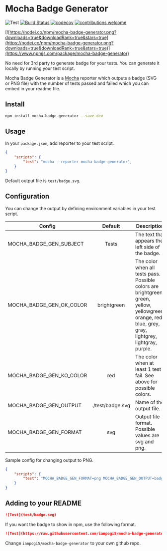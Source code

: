 # Mocha Badge Generator

![Test](https://raw.githubusercontent.com/ianpogi5/mocha-badge-generator/master/test/badge.svg?sanitize=true)
[![Build Status](https://travis-ci.com/ianpogi5/mocha-badge-generator.png?branch=master)](https://travis-ci.com/ianpogi5/mocha-badge-generator)
[![codecov](https://codecov.io/gh/ianpogi5/mocha-badge-generator/branch/master/graph/badge.svg)](https://codecov.io/gh/ianpogi5/mocha-badge-generator)
[![contributions welcome](https://img.shields.io/badge/contributions-welcome-brightgreen.svg?style=flat)](https://github.com/ianpogi5/mocha-badge-generator/issues)

[![https://nodei.co/npm/mocha-badge-generator.png?downloads=true&downloadRank=true&stars=true](https://nodei.co/npm/mocha-badge-generator.png?downloads=true&downloadRank=true&stars=true)](https://www.npmjs.com/package/mocha-badge-generator)

No need for 3rd party to generate badge for your tests. You can generate it locally by running your test script.

Mocha Badge Generator is a [Mocha](https://mochajs.org/) reporter which outputs a badge (SVG or PNG file) with the number of tests passed and failed which you can embed in your readme file.

## Install

```bash
npm install mocha-badge-generator --save-dev
```

## Usage

In your `package.json`, add reporter to your test script.

```json
{
    "scripts": {
        "test": "mocha --reporter mocha-badge-generator",
    }
}
```

Default output file is `test/badge.svg`.

## Configuration

You can change the output by defining environment variables in your test script.

| Config                   | Default          | Description                                                                                                                                              |
| ------------------------ | :--------------: | -------------------------------------------------------------------------------------------------------------------------------------------------------- |
| MOCHA_BADGE_GEN_SUBJECT  | Tests            | The text that appears the left side of the badge.                                                                                                        |
| MOCHA_BADGE_GEN_OK_COLOR | brightgreen      | The color when all tests pass. Possible colors are brightgreen, green, yellow, yellowgreen, orange, red, blue, grey, gray, lightgrey, lightgray, purple. |
| MOCHA_BADGE_GEN_KO_COLOR | red              | The color when at least 1 test fail. See above for possible colors.                                                                                      |
| MOCHA_BADGE_GEN_OUTPUT   | ./test/badge.svg | Name of the output file.                                                                                                                                 |
| MOCHA_BADGE_GEN_FORMAT   | svg              | Output file format. Possible values are svg and png.                                                                                                     |

Sample config for changing output to PNG.

```json
{
    "scripts": {
        "test": "MOCHA_BADGE_GEN_FORMAT=png MOCHA_BADGE_GEN_OUTPUT=badge.png mocha --reporter mocha-badge-generator",
    }
}
```

## Adding to your README

```markdown
![Test](test/badge.svg)
```

 If you want the badge to show in npm, use the following format.

```markdown
![Test](https://raw.githubusercontent.com/ianpogi5/mocha-badge-generator/master/test/badge.svg?sanitize=true)
```

Change `ianpogi5/mocha-badge-generator` to your own github repo.